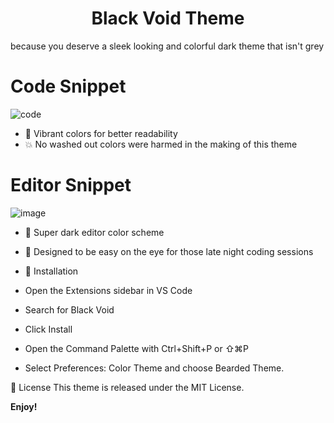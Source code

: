 <h1 align="center">Black Void Theme</h1>
<p>because you deserve a sleek looking and colorful dark theme that isn't grey</p>

# Code Snippet
![code](https://github.com/SufficientDaikon/Black-Void_VSCode-theme/assets/65625347/5d9ca18b-10f2-41c4-ba27-0e5bfe850481)
- 🍭 Vibrant colors for better readability
- 💥 No washed out colors were harmed in the making of this theme

# Editor Snippet 
![image](https://github.com/SufficientDaikon/Black-Void_VSCode-theme/assets/65625347/6f92daea-2a76-49c7-9f49-a750070f4107)
- 🌙 Super dark editor color scheme
- 👀 Designed to be easy on the eye for those late night coding sessions


- 🚀 Installation
- Open the Extensions sidebar in VS Code
- Search for Black Void
- Click Install
- Open the Command Palette with Ctrl+Shift+P or ⇧⌘P
- Select Preferences: Color Theme and choose Bearded Theme.

📄 License
This theme is released under the MIT License.

**Enjoy!**
